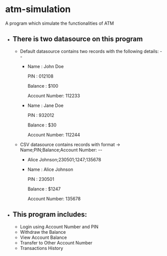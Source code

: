 # atm-simulation
A program which simulate the functionalities of ATM
- There is two datasource on this program
  --
    - Default datasource contains two records with the following details:
    --
      - Name          : John Doe
     
        PIN           : 012108

        Balance       : $100

        Account Number: 112233

      - Name          : Jane Doe

        PIN           : 932012

        Balance       : $30

        Account Number: 112244

    - CSV datasource contains records with format -> Name;PIN;Balance;Account Number:
    --
      - Alice Johnson;230501;1247;135678
      - Name          : Alice Johnson
     
        PIN           : 230501

        Balance       : $1247

        Account Number: 135678

- This program includes:
  --
   - Login using Account Number and PIN
   - Withdraw the Balance
   - View Account Balance
   - Transfer to Other Account Number
   - Transactions History
